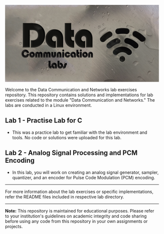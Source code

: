 <p align="center">
    <picture>
      <source 
        srcset="./banner.png"
        media="(prefers-color-scheme: dark)"
      />
      <img 
        src="./banner.png" 
        alt="Data Commmununications Labs Banner"
        width="800"
       />
    </picture>
  </p>

Welcome to the Data Communication and Networks lab exercises repository. This repository contains solutions and implementations for lab exercises related to the module "Data Communication and Networks." The labs are conducted in a Linux environment.

## Lab 1 - Practise Lab for C

  -  This was a practice lab to get familiar with the lab environment and tools. No code or solutions were uploaded for this lab.



## Lab 2 - Analog Signal Processing and PCM Encoding

  -  In this lab, you will work on creating an analog signal generator, sampler, quantizer, and an encoder for Pulse Code Modulation (PCM) encoding.






---
For more information about the lab exercises or specific implementations, refer the README files included in respective lab directory.

---

**Note:** This repository is maintained for educational purposes. Please refer to your institution's guidelines on academic integrity and code sharing before using any code from this repository in your own assignments or projects.
